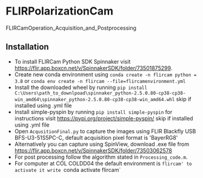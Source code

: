 # FLIRPolarizationCam
FLIRCamOperation_Acquisition_and_Postprocessing
## Installation
- To install FLIRCam Python SDK Spinnaker visit https://flir.app.boxcn.net/v/SpinnakerSDK/folder/73501875299.
- Create new conda environment using `conda create -n flircam python = 3.8` or `conda env create -n flircam --file=flircamenvironment.yml`
- Install the downloaded wheel by running `pip install C:\Users\path_to_downlpoad\spinnaker_python-2.5.0.80-cp38-cp38-win_amd64\spinnaker_python-2.5.0.80-cp38-cp38-win_amd64.whl` skip if installed using .yml file
- Install simple-pyspin by running `pip install simple-pyspin` for instructions visit https://pypi.org/project/simple-pyspin/ skip if installed using .yml file
- Open `AcqusitionFinal.py` to capture the images using FLIR Blackfly USB BFS-U3-51S5PC-C, default acquisition pixel format is 'BayerRG8'
- Alternatively you can capture using SpinView, download .exe file from https://flir.app.boxcn.net/v/SpinnakerSDK/folder/73503062578
- For post processing follow the algorithm stated in `Processing_code.m`. 
- For computer at COL COLDD04 the default environment is `flircam' to activate it write `conda activate flircam`

